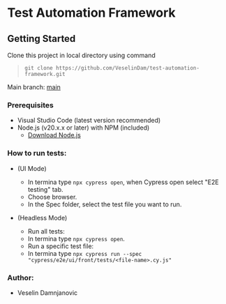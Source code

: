 # Test Automation Framework

## Getting Started

Clone this project in local directory using command

> `git clone https://github.com/VeselinDam/test-automation-framework.git`

Main branch: [main](https://github.com/VeselinDam/test-automation-framework)

### Prerequisites

- Visual Studio Code (latest version recommended)
- Node.js (v20.x.x or later) with NPM (included)
  - [Download Node.js](https://nodejs.org)

### How to run tests:

- (UI Mode)
  * In termina type `npx cypress open`, when Cypress open select "E2E testing" tab.
  * Choose browser.
  * In the Spec folder, select the test file you want to run.

- (Headless Mode)
  * Run all tests:
  * In termina type `npx cypress open`.
  * Run a specific test file:
  * In termina type `npx cypress run --spec "cypress/e2e/ui/front/tests/<file-name>.cy.js"`

### Author:

- Veselin Damnjanovic
